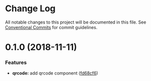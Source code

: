 # Change Log

All notable changes to this project will be documented in this file.
See [Conventional Commits](https://conventionalcommits.org) for commit guidelines.

# 0.1.0 (2018-11-11)


### Features

* **qrcode:** add qrcode component ([fd68cf6](https://github.com/mu-ui/mu-ui/commit/fd68cf6))
